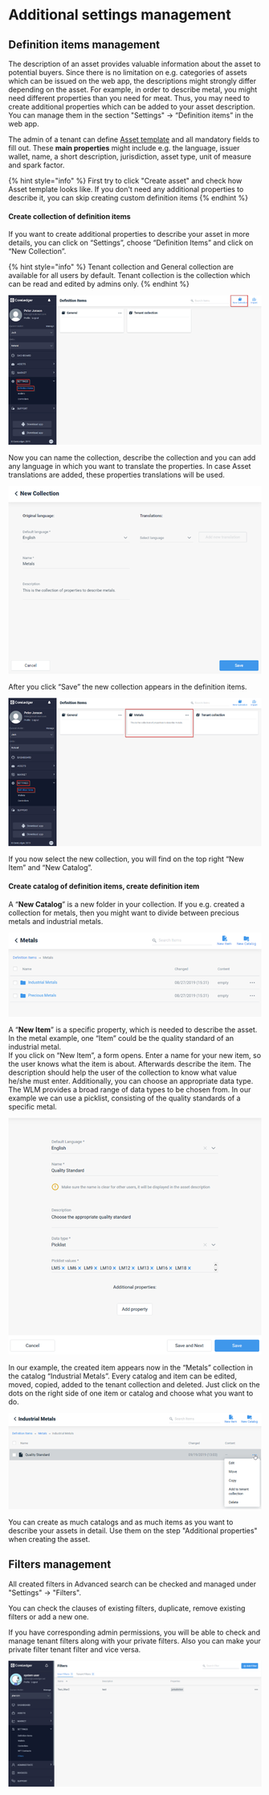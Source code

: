 # Additional settings management

## Definition items management

The description of an asset provides valuable information about the asset to potential buyers. Since there is no limitation on e.g. categories of assets which can be issued on the web app, the descriptions might strongly differ depending on the asset. For example, in order to describe metal, you might need different properties than you need for meat. Thus, you may need to create additional properties which can be added to your asset description. You can manage them in the section "Settings" -> “Definition items” in the web app.

The admin of a tenant can define [Asset template](../admin-user-guide/wlm-configuration/templates-management.md#\_ref18675748) and all mandatory fields to fill out. These **main properties** might include e.g. the language, issuer wallet, name, a short description, jurisdiction, asset type, unit of measure and spark factor.&#x20;

{% hint style="info" %}
First try to click "Create asset" and check how Asset template looks like. If you don't need any additional properties to describe it, you can skip creating custom definition items
{% endhint %}

#### Create collection of definition items

If you want to create additional properties to describe your asset in more details, you can click on “Settings”, choose “Definition Items” and click on “New Collection”.

{% hint style="info" %}
Tenant collection and General collection are available for all users by default. Tenant collection is the collection which can be read and edited by admins only.&#x20;
{% endhint %}

![](<../.gitbook/assets/image (30).png>)

Now you can name the collection, describe the collection and you can add any language in which you want to translate the properties. In case Asset translations are added, these properties translations will be used.

![](<../.gitbook/assets/image (41).png>)

After you click “Save” the new collection appears in the definition items.

![](<../.gitbook/assets/image (33).png>)

If you now select the new collection, you will find on the top right “New Item” and “New Catalog”.

#### Create catalog of definition items, create definition item

A “**New Catalog**” is a new folder in your collection. If you e.g. created a collection for metals, then you might want to divide between precious metals and industrial metals.

![](<../.gitbook/assets/image (58).png>)

A “**New Item**” is a specific property, which is needed to describe the asset. In the metal example, one “Item” could be the quality standard of an industrial metal.\
If you click on “New Item”, a form opens. Enter a name for your new item, so the user knows what the item is about. Afterwards describe the item. The description should help the user of the collection to know what value he/she must enter. Additionally, you can choose an appropriate data type. The WLM provides a broad range of data types to be chosen from. In our example we can use a picklist, consisting of the quality standards of a specific metal.

![](<../.gitbook/assets/image (7).png>)

In our example, the created item appears now in the “Metals” collection in the catalog “Industrial Metals”. Every catalog and item can be edited, moved, copied, added to the tenant collection and deleted. Just click on the dots on the right side of one item or catalog and choose what you want to do.

![](<../.gitbook/assets/image (32).png>)

You can create as much catalogs and as much items as you want to describe your assets in detail. Use them on the step "Additional properties" when creating the asset.

## Filters management

All created filters in Advanced search can be checked and managed under "Settings" -> "Filters".

You can check the clauses of existing filters, duplicate, remove existing filters or add a new one.

If you have corresponding admin permissions, you will be able to check and manage tenant filters along with your private filters. Also you can make your private filter tenant filter and vice versa.

![](../.gitbook/assets/image.png)
